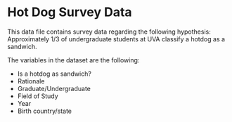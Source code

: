 # Hot Dog Survey Data

This data file contains survey data regarding the following hypothesis: Approximately 1/3 of undergraduate students at UVA classify a hotdog as a sandwich. 

The variables in the dataset are the following:
- Is a hotdog as sandwich?
- Rationale
- Graduate/Undergraduate
- Field of Study
- Year
- Birth country/state
